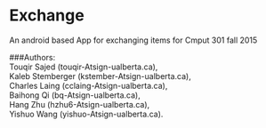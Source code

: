 # Exchange

An android based App for exchanging items for Cmput 301 fall 2015

###Authors:                                                                                                          
Touqir Sajed (touqir-Atsign-ualberta.ca),                                                                           
Kaleb Stemberger (kstember-Atsign-ualberta.ca),                                                                     
Charles Laing (cclaing-Atsign-ualberta.ca),                                                                         
Baihong Qi (bq-Atsign-ualberta.ca),                                                                                 
Hang Zhu (hzhu6-Atsign-ualberta.ca),      
Yishuo Wang (yishuo-Atsign-ualberta.ca).                                                                              
